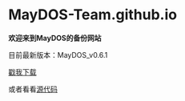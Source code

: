 # MayDOS-Team.github.io

**欢迎来到MayDOS的备份网站**

目前最新版本：MayDOS_v0.6.1

[戳我下载](https://github.com/MayDOS-Team/MayDOS/releases/)

或者看看[源代码](https://github.com/MayDOS-Team/MayDOS)
